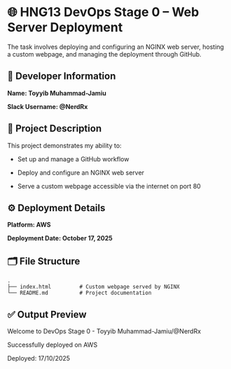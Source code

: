 # 🌐 HNG13 DevOps Stage 0 – Web Server Deployment

The task involves deploying and configuring an NGINX web server, hosting a custom webpage, and managing the deployment through GitHub.

## 👤 Developer Information

**Name: Toyyib Muhammad-Jamiu**

**Slack Username: @NerdRx**

## 🧠 Project Description

This project demonstrates my ability to:

- Set up and manage a GitHub workflow

- Deploy and configure an NGINX web server

- Serve a custom webpage accessible via the internet on port 80

## ⚙️ Deployment Details

**Platform: AWS**

**Deployment Date: October 17, 2025**

## 🗂️ File Structure

```
.
├── index.html         # Custom webpage served by NGINX
└── README.md          # Project documentation

```

## ✅ Output Preview

Welcome to DevOps Stage 0 - Toyyib Muhammad-Jamiu/@NerdRx

Successfully deployed on AWS

Deployed: 17/10/2025
